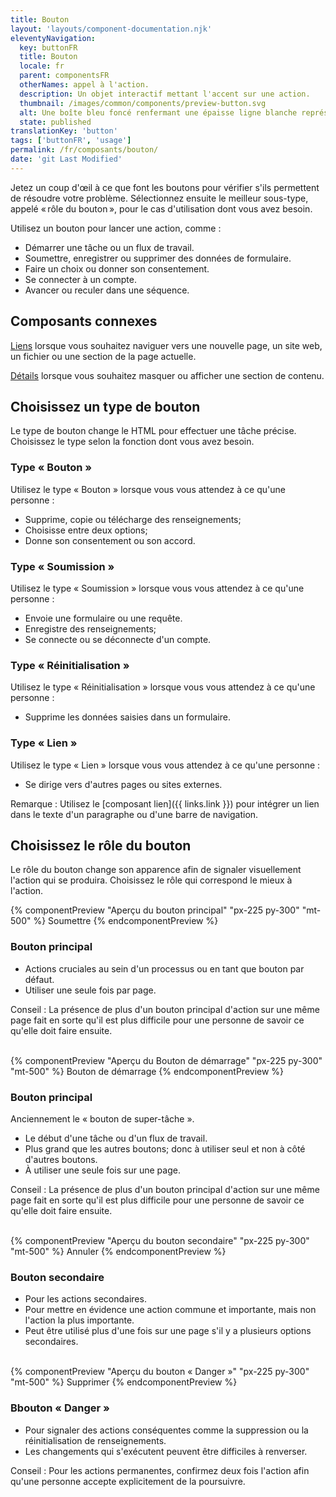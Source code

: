 ```yaml
---
title: Bouton
layout: 'layouts/component-documentation.njk'
eleventyNavigation:
  key: buttonFR
  title: Bouton
  locale: fr
  parent: componentsFR
  otherNames: appel à l'action.
  description: Un objet interactif mettant l'accent sur une action.
  thumbnail: /images/common/components/preview-button.svg
  alt: Une boîte bleu foncé renfermant une épaisse ligne blanche représente un bouton et son libellé.
  state: published
translationKey: 'button'
tags: ['buttonFR', 'usage']
permalink: /fr/composants/bouton/
date: 'git Last Modified'
---
```


Jetez un coup d'œil à ce que font les boutons pour vérifier s'ils permettent de résoudre votre problème. Sélectionnez ensuite le meilleur sous-type, appelé « rôle du bouton », pour le cas d'utilisation dont vous avez besoin.

Utilisez un bouton pour lancer une action, comme :

- Démarrer une tâche ou un flux de travail.
- Soumettre, enregistrer ou supprimer des données de formulaire.
- Faire un choix ou donner son consentement.
- Se connecter à un compte.
- Avancer ou reculer dans une séquence.

<article class="bg-full-width bg-primary text-light pt-600 pb-300 my-600">
  <h2 class="mt-0">Composants connexes</h2>

<a href="{{ links.link }}" class="link-light">Liens</a> lorsque vous souhaitez naviguer vers une nouvelle page, un site web, un fichier ou une section de la page actuelle.

<a href="{{ links.details }}" class="link-light">Détails</a> lorsque vous souhaitez masquer ou afficher une section de contenu.

</article>

## Choisissez un type de bouton

Le type de bouton change le HTML pour effectuer une tâche précise. Choisissez le type selon la fonction dont vous avez besoin.

### Type « Bouton »

Utilisez le type « Bouton » lorsque vous vous attendez à ce qu'une personne :

- Supprime, copie ou télécharge des renseignements;
- Choisisse entre deux options;
- Donne son consentement ou son accord.

### Type « Soumission »

Utilisez le type « Soumission » lorsque vous vous attendez à ce qu'une personne :

- Envoie une formulaire ou une requête.
- Enregistre des renseignements;
- Se connecte ou se déconnecte d'un compte.

### Type « Réinitialisation »

Utilisez le type « Réinitialisation » lorsque vous vous attendez à ce qu'une personne :

- Supprime les données saisies dans un formulaire.

### Type « Lien »

Utilisez le type « Lien » lorsque vous vous attendez à ce qu'une personne :

- Se dirige vers d'autres pages ou sites externes.

Remarque : Utilisez le [composant lien]({{ links.link }}) pour intégrer un lien dans le texte d'un paragraphe ou d'une barre de navigation.

## Choisissez le rôle du bouton

Le rôle du bouton change son apparence afin de signaler visuellement l'action qui se produira. Choisissez le rôle qui correspond le mieux à l'action.

<div class="remove-empty-p">
<gcds-grid columns="1fr" columns-tablet="1fr 2fr" align-items="start">
  {% componentPreview "Aperçu du bouton principal" "px-225 py-300" "mt-500" %}
  <gcds-button button-role="primary">Soumettre</gcds-button>
  {% endcomponentPreview %}
  <div>
    <h3 class="mt-0">Bouton principal</h3>
    <ul class="list-disc mb-300">
      <li>Actions cruciales au sein d'un processus ou en tant que bouton par défaut.</li>
      <li>Utiliser une seule fois par page.</li>
    </ul>
    <p>Conseil : La présence de plus d'un bouton principal d'action sur une même page fait en sorte qu'il est plus difficile pour une personne de savoir ce qu'elle doit faire ensuite.</p>
  </div>
</gcds-grid>
<br/>
<gcds-grid columns="1fr" columns-tablet="1fr 2fr" align-items="start">
  {% componentPreview "Aperçu du Bouton de démarrage" "px-225 py-300" "mt-500" %}
  <gcds-button button-role="start">Bouton de démarrage </gcds-button>
  {% endcomponentPreview %}
  <div>
    <h3 class="mt-0">Bouton principal</h3>
    <p>Anciennement le « bouton de super-tâche ».</p>
    <ul class="list-disc mb-300">
      <li>Le début d'une tâche ou d'un flux de travail. </li>
      <li>Plus grand que les autres boutons; donc à utiliser seul et non à côté d'autres boutons.</li>
      <li>À utiliser une seule fois sur une page.</li>
    </ul>
    <p>Conseil : La présence de plus d'un bouton principal d'action sur une même page fait en sorte qu'il est plus difficile pour une personne de savoir ce qu'elle doit faire ensuite.</p>
  </div>
</gcds-grid>
<br/>
<gcds-grid columns="1fr" columns-tablet="1fr 2fr" align-items="start">
  {% componentPreview "Aperçu du bouton secondaire" "px-225 py-300" "mt-500" %}
  <gcds-button button-role="secondary">Annuler</gcds-button>
  {% endcomponentPreview %}
  <div>
    <h3 class="mt-0">Bouton secondaire</h3>
    <ul class="list-disc mb-300">
      <li>Pour les actions secondaires.</li>
      <li>Pour mettre en évidence une action commune et importante, mais non l'action la plus importante.</li>
      <li>Peut être utilisé plus d'une fois sur une page s'il y a plusieurs options secondaires.</li>
    </ul>
  </div>
</gcds-grid>
<br/>
<gcds-grid columns="1fr" columns-tablet="1fr 2fr" align-items="start">
  {% componentPreview "Aperçu du bouton « Danger »" "px-225 py-300" "mt-500" %}
  <gcds-button button-role="danger">Supprimer</gcds-button>
  {% endcomponentPreview %}
  <div>
    <h3 class="mt-0">Bbouton « Danger »</h3>
    <ul class="list-disc mb-300">
      <li>Pour signaler des actions conséquentes comme la suppression ou la réinitialisation de renseignements.</li>
      <li>Les changements qui s'exécutent peuvent être difficiles à renverser.</li>
    </ul>
    <p>Conseil : Pour les actions permanentes, confirmez deux fois l'action afin qu'une personne accepte explicitement de la poursuivre.</p>
  </div>
</gcds-grid>
</div>
